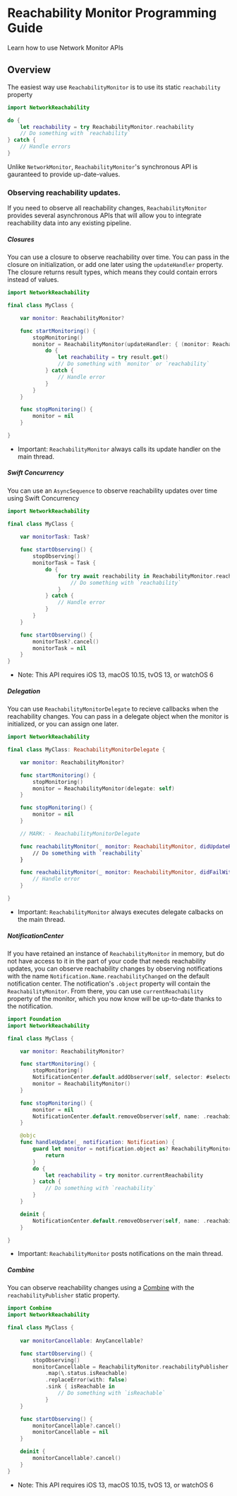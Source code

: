 # Reachability Monitor Programming Guide

Learn how to use Network Monitor APIs

## Overview

The easiest way use ``ReachabilityMonitor`` is to use its static `reachability` property

```swift
import NetworkReachability

do {
    let reachability = try ReachabilityMonitor.reachability
    // Do something with `reachability`
} catch {
    // Handle errors
}
```

Unlike ``NetworkMonitor``, ``ReachabilityMonitor``'s synchronous API is gauranteed to provide up-date-values. 

### Observing reachability updates.

If you need to observe all reachability changes, ``ReachabilityMonitor`` provides several asynchronous APIs that will allow you to integrate reachability data into any existing pipeline.

##### Closures

You can use a closure to observe reachability over time. You can pass in the closure on initialization, or add one later using the `updateHandler` property. The closure returns result types, which means they could contain errors instead of values.

```swift
import NetworkReachability

final class MyClass {

    var monitor: ReachabilityMonitor?

    func startMonitoring() {
        stopMonitoring()
        monitor = ReachabilityMonitor(updateHandler: { (monitor: ReachabilityMonitor, result: ReachabilityMonitor.Result) in
            do {
                let reachability = try result.get()
                // Do something with `monitor` or `reachability`
            } catch {
                // Handle error
            }
        }
    }

    func stopMonitoring() {
        monitor = nil
    }

}
```

- Important: ``ReachabilityMonitor`` always calls its update handler on the main thread.

##### Swift Concurrency

You can use an `AsyncSequence` to observe reachability updates over time using Swift Concurrency

```swift
import NetworkReachability

final class MyClass {
    
    var monitorTask: Task?

    func startObserving() {
        stopObserving()
        monitorTask = Task {
            do {
                for try await reachability in ReachabilityMonitor.reachabilityMonitorUpdates {
                    // Do something with `reachability`
                }
            } catch {
                // Handle error
            }
        }
    }

    func startObserving() {
        monitorTask?.cancel()
        monitorTask = nil
    }
}
```

- Note: This API requires iOS 13, macOS 10.15, tvOS 13, or watchOS 6

##### Delegation

You can use ``ReachabilityMonitorDelegate`` to recieve callbacks when the reachability changes. You can pass in a delegate object when the monitor is initialized, or you can assign one later.

```swift
import NetworkReachability

final class MyClass: ReachabilityMonitorDelegate {

    var monitor: ReachabilityMonitor?

    func startMonitoring() {
        stopMonitoring()
        monitor = ReachabilityMonitor(delegate: self)
    }

    func stopMonitoring() {
        monitor = nil
    }

    // MARK: - ReachabilityMonitorDelegate

    func reachabilityMonitor(_ monitor: ReachabilityMonitor, didUpdateReachability reachability: Reachability)
        // Do something with `reachability`
    }

    func reachabilityMonitor(_ monitor: ReachabilityMonitor, didFailWithError error: Error) {
        // Handle error
    }

}
```

- Important: ``ReachabilityMonitor`` always executes delegate calbacks on the main thread.

##### NotificationCenter

If you have retained an instance of ``ReachabilityMonitor`` in memory, but do not have access to it in the part of your code that needs reachability updates, you can 
observe reachability changes by observing notifications with the name `Notification.Name.reachabilityChanged` on the default notification center. The notification's `.object` property will contain the ``ReachabilityMonitor``. From there, you can use `currentReachability` property of the monitor, which you now know will be up-to-date thanks to the notification.

```swift
import Foundation
import NetworkReachability

final class MyClass {

    var monitor: ReachabilityMonitor?

    func startMonitoring() {
        stopMonitoring()
        NotificationCenter.default.addObserver(self, selector: #selector(handleUpdate:), name: .reachabilityhChanged)
        monitor = ReachabilityMonitor()
    }

    func stopMonitoring() {
        monitor = nil
        NotificationCenter.default.removeObserver(self, name: .reachabilityChanged)
    }

    @objc
    func handleUpdate(_ notification: Notification) {
        guard let monitor = notification.object as? ReachabilityMonitor else {
            return
        }
        do {
            let reachability = try monitor.currentReachability
        } catch {
            // Do something with `reachability`
        }
    }

    deinit {
        NotificationCenter.default.removeObserver(self, name: .reachabilityChanged)
    }

}
```

- Important: ``ReachabilityMonitor`` posts notifications on the main thread.

##### Combine

You can observe reachability changes using a [Combine](https://developer.apple.com/documentation/combine) with the `reachabilityPublisher` static property.

```swift
import Combine
import NetworkReachability

final class MyClass {
    
    var monitorCancellable: AnyCancellable?

    func startObserving() {
        stopObserving()
        monitorCancellable = ReachabilityMonitor.reachabilityPublisher
            .map(\.status.isReachable)
            .replaceError(with: false)
            .sink { isReachable in
                // Do something with `isReachable`
            }
    }

    func startObserving() {
        monitorCancellable?.cancel()
        monitorCancellable = nil
    }

    deinit {
        monitorCancellable?.cancel()
    }
}
```

- Note: This API requires iOS 13, macOS 10.15, tvOS 13, or watchOS 6
